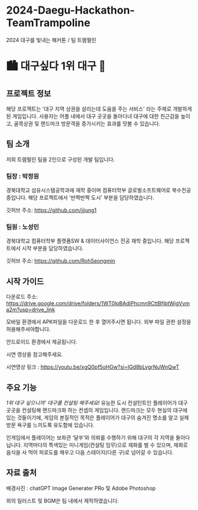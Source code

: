 # 2024-Daegu-Hackathon-TeamTrampoline
2024 대구를 빛내는 해커톤 / 팀 트램펄린


# 🏙️ 대구싶다 1위 대구 🌆

## 프로젝트 정보
 해당 프로젝트는 '대구 지역 상권을 살리는데 도움을 주는 서비스' 라는 주제로 개발하게 된 게임입니다. 사용자는 어플 내에서 대구 곳곳을 돌아다녀 대구에 대한 친근감을 높이고, 골목상권 및 랜드마크 방문객을 증가시키는 효과를 맛볼 수 있습니다.

## 팀 소개
 저희 트램펄린 팀을 2인으로 구성된 개발 팀입니다. 
 ### 팀장 : 박정원
 경북대학교 섬유시스템공학과에 재학 중이며 컴퓨터학부 글로벌소프트웨어로 복수전공 중입니다.
 해당 프로젝트에서 '반짝반짝 도시' 부분을 담당하였습니다.
 
 깃허브 주소: https://github.com/jjjung1
 ### 팀원 : 노성민
 경북대학교 컴퓨터학부 플랫폼SW & 데이터사이언스 전공 재학 중입니다.
 해당 프로젝트에서 시작 부분을 담당하였습니다.
 
 깃허브 주소: https://github.com/RohSeongmin
## 시작 가이드
 다운로드 주소: https://drive.google.com/drive/folders/1WT0lpBAdiPhcmn9CttBfjbtWigVvma2m?usp=drive_link
 
 모바일 환경에서 APK파일을 다운로드 한 후 열어주시면 됩니다. 외부 파일 권한 설정을 허용해주셔야합니다.
 
 안드로이드 환경에서 제공됩니다.
 
 시연 영상을 참고해주세요.
 
 시연영상 링크 : https://youtu.be/xgQ0pf5oHGw?si=lGd8bLvgrNuWnQwT
## 주요 기능
*1위 대구 싶으니까’ 대구를 컨설팅 해주세요!*
 유능한 도시 컨설턴트인 플레이어가 대구 곳곳을 컨설팅해 랜드마크화 하는 컨셉의 게임입니다. 랜드마크는 모두 현실의 대구에 있는 것들이기에, 게임의 본질적인 목적은 플레이어가 대구의 숨겨진 명소를 알고 실제 방문 욕구를 느끼도록 유도함에 있습니다.

 인게임에서 플레이어는 보좌관 ‘달쑤’와 의뢰를 수행하기 위해 대구의 각 지역을 돌아다닙니다. 지역마다의 특색있는 미니게임(컨설팅 임무)으로 재화를 벌 수 있으며, 재화로 음식을 사 먹어 피로도를 채우고 다음 스테이지(다른 구)로 넘어갈 수 있습니다.
## 자료 출처
 배경사진 : chatGPT Image Generater PRo 및 Adobe Photoshop 
 
 외의 일러스트 및 BGM은 팀 내에서 제작하였습니다.
